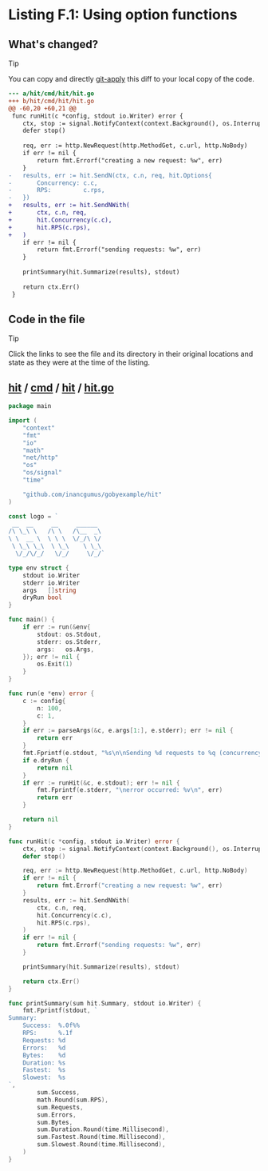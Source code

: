 # Listing F.1: Using option functions

## What's changed?

> [!TIP]
> You can copy and directly [git-apply](https://tldr.inbrowser.app/pages/common/git-apply) this diff to your local copy of the code.

```diff
--- a/hit/cmd/hit/hit.go
+++ b/hit/cmd/hit/hit.go
@@ -60,20 +60,21 @@
 func runHit(c *config, stdout io.Writer) error {
 	ctx, stop := signal.NotifyContext(context.Background(), os.Interrupt)
 	defer stop()
 
 	req, err := http.NewRequest(http.MethodGet, c.url, http.NoBody)
 	if err != nil {
 		return fmt.Errorf("creating a new request: %w", err)
 	}
-	results, err := hit.SendN(ctx, c.n, req, hit.Options{
-		Concurrency: c.c,
-		RPS:         c.rps,
-	})
+	results, err := hit.SendNWith(
+		ctx, c.n, req,
+		hit.Concurrency(c.c),
+		hit.RPS(c.rps),
+	)
 	if err != nil {
 		return fmt.Errorf("sending requests: %w", err)
 	}
 
 	printSummary(hit.Summarize(results), stdout)
 
 	return ctx.Err()
 }

```
## Code in the file

> [!TIP]
> Click the links to see the file and its directory in their original locations and state as they were at the time of the listing.

## [hit](https://github.com/inancgumus/gobyexample/blob/2a55b76b8416d2409216f87f61261df66994647d/hit) / [cmd](https://github.com/inancgumus/gobyexample/blob/2a55b76b8416d2409216f87f61261df66994647d/hit/cmd) / [hit](https://github.com/inancgumus/gobyexample/blob/2a55b76b8416d2409216f87f61261df66994647d/hit/cmd/hit) / [hit.go](https://github.com/inancgumus/gobyexample/blob/2a55b76b8416d2409216f87f61261df66994647d/hit/cmd/hit/hit.go)

```go
package main

import (
	"context"
	"fmt"
	"io"
	"math"
	"net/http"
	"os"
	"os/signal"
	"time"

	"github.com/inancgumus/gobyexample/hit"
)

const logo = `
 __  __     __     ______
/\ \_\ \   /\ \   /\__  _\
\ \  __ \  \ \ \  \/_/\ \/
 \ \_\ \_\  \ \_\    \ \_\
  \/_/\/_/   \/_/     \/_/`

type env struct {
	stdout io.Writer
	stderr io.Writer
	args   []string
	dryRun bool
}

func main() {
	if err := run(&env{
		stdout: os.Stdout,
		stderr: os.Stderr,
		args:   os.Args,
	}); err != nil {
		os.Exit(1)
	}
}

func run(e *env) error {
	c := config{
		n: 100,
		c: 1,
	}
	if err := parseArgs(&c, e.args[1:], e.stderr); err != nil {
		return err
	}
	fmt.Fprintf(e.stdout, "%s\n\nSending %d requests to %q (concurrency: %d)\n", logo, c.n, c.url, c.c)
	if e.dryRun {
		return nil
	}
	if err := runHit(&c, e.stdout); err != nil {
		fmt.Fprintf(e.stderr, "\nerror occurred: %v\n", err)
		return err
	}

	return nil
}

func runHit(c *config, stdout io.Writer) error {
	ctx, stop := signal.NotifyContext(context.Background(), os.Interrupt)
	defer stop()

	req, err := http.NewRequest(http.MethodGet, c.url, http.NoBody)
	if err != nil {
		return fmt.Errorf("creating a new request: %w", err)
	}
	results, err := hit.SendNWith(
		ctx, c.n, req,
		hit.Concurrency(c.c),
		hit.RPS(c.rps),
	)
	if err != nil {
		return fmt.Errorf("sending requests: %w", err)
	}

	printSummary(hit.Summarize(results), stdout)

	return ctx.Err()
}

func printSummary(sum hit.Summary, stdout io.Writer) {
	fmt.Fprintf(stdout, `
Summary:
    Success:  %.0f%%
    RPS:      %.1f
    Requests: %d
    Errors:   %d
    Bytes:    %d
    Duration: %s
    Fastest:  %s
    Slowest:  %s
`,
		sum.Success,
		math.Round(sum.RPS),
		sum.Requests,
		sum.Errors,
		sum.Bytes,
		sum.Duration.Round(time.Millisecond),
		sum.Fastest.Round(time.Millisecond),
		sum.Slowest.Round(time.Millisecond),
	)
}
```

